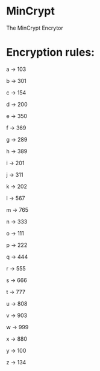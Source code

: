 # MinCrypt
The MinCrypt Encrytor

# Encryption rules:
a -> 103

b -> 301

c -> 154

d -> 200

e -> 350

f -> 369

g -> 289

h -> 389

i -> 201

j -> 311

k -> 202

l -> 567

m -> 765

n -> 333

o -> 111

p -> 222

q -> 444

r -> 555

s -> 666

t -> 777

u -> 808

v -> 903

w -> 999

x -> 880

y -> 100

z -> 134
